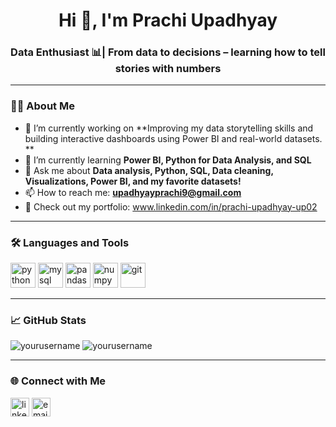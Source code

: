 <h1 align="center">Hi 👋, I'm Prachi Upadhyay</h1>
<h3 align="center">Data Enthusiast 📊| From data to decisions – learning how to tell stories with numbers</h3>

---

### 👨‍💻 About Me

- 🔭 I’m currently working on **Improving my data storytelling skills and building interactive dashboards using Power BI and real-world datasets.
**
- 🌱 I’m currently learning **Power BI, Python for Data Analysis, and SQL**
- 💬 Ask me about **Data analysis, Python, SQL, Data cleaning, Visualizations, Power BI, and my favorite datasets!**
- 📫 How to reach me: **upadhyayprachi9@gmail.com**
- 📝 Check out my portfolio: www.linkedin.com/in/prachi-upadhyay-up02

---

### 🛠️ Languages and Tools

<p align="left">
  <img src="https://cdn.jsdelivr.net/gh/devicons/devicon/icons/python/python-original.svg" alt="python" width="40" height="40"/>
  <img src="https://cdn.jsdelivr.net/gh/devicons/devicon/icons/mysql/mysql-original.svg" alt="mysql" width="40" height="40"/>
  <img src="https://cdn.jsdelivr.net/gh/devicons/devicon/icons/pandas/pandas-original.svg" alt="pandas" width="40" height="40"/>
  <img src="https://cdn.jsdelivr.net/gh/devicons/devicon/icons/numpy/numpy-original.svg" alt="numpy" width="40" height="40"/>
  <img src="https://cdn.jsdelivr.net/gh/devicons/devicon/icons/git/git-original.svg" alt="git" width="40" height="40"/>
</p>

---

### 📈 GitHub Stats

<p align="left">
  <img src="https://github-readme-stats.vercel.app/api?username=yourusername&show_icons=true&theme=radical" alt="yourusername" />
  <img src="https://github-readme-streak-stats.herokuapp.com/?user=yourusername&theme=radical" alt="yourusername" />
</p>

---

### 🌐 Connect with Me

<p align="left">
  <a href="https://linkedin.com/in/yourprofile" target="blank"><img align="center" src="https://cdn-icons-png.flaticon.com/512/174/174857.png" alt="linkedin" height="30" width="30" /></a>
  <a href="mailto:your.email@example.com" target="blank"><img align="center" src="https://cdn-icons-png.flaticon.com/512/732/732200.png" alt="email" height="30" width="30" /></a>
</p>
